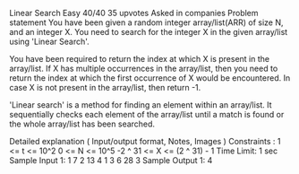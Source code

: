 Linear Search
Easy
40/40
35 upvotes
Asked in companies
Problem statement
You have been given a random integer array/list(ARR) of size N, and an integer X. You need to search for the integer X in the given array/list using 'Linear Search'.

 You have been required to return the index at which X is present in the array/list. If X has multiple occurrences in the array/list, then you need to return the index at which the first occurrence of X would be encountered. In case X is not present in the array/list, then return -1.

'Linear search' is a method for finding an element within an array/list. It sequentially checks each element of the array/list until a match is found or the whole array/list has been searched.

Detailed explanation ( Input/output format, Notes, Images )
Constraints :
1 <= t <= 10^2
0 <= N <= 10^5
-2 ^ 31 <= X <= (2 ^ 31) - 1
Time Limit: 1 sec
Sample Input 1:
1
7
2 13 4 1 3 6 28
3
Sample Output 1:
4